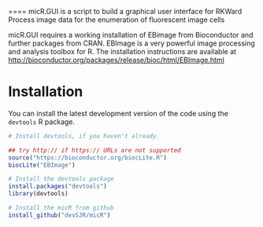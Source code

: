 ====
micR.GUI is a script to build a graphical user interface for RKWard
Process image data for the enumeration of fluorescent image cells

micR.GUI requires a working installation of EBimage from Bioconductor and further packages from CRAN. EBImage is a very powerful image processing and analysis toolbox for R. The installation instructions are available at
http://bioconductor.org/packages/release/bioc/html/EBImage.html

# Installation

You can install the latest development version of the code using the `devtools` R package.

```R
# Install devtools, if you haven't already.

## try http:// if https:// URLs are not supported
source("https://bioconductor.org/biocLite.R")
biocLite("EBImage")

# Install the devtools package
install.packages("devtools")
library(devtools)

# Install the micR from github
install_github("devSJR/micR")

